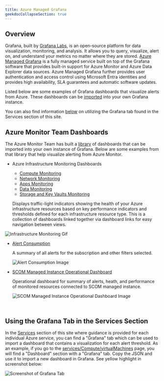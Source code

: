 ```yaml
---
title: Azure Managed Grafana
geekdocCollapseSection: true
---
```


## Overview
Grafana, built by [Grafana Labs](https://grafana.com/), is an open-source platform for data visualization, monitoring, and analysis. It allows you to query, visualize, alert on, and understand your metrics no matter where they are stored.  [Azure Managed Grafana](https://learn.microsoft.com/azure/managed-grafana/overview) is a fully managed service built on top of the Grafana software that provides built-in support for Azure Monitor and Azure Data Explorer data sources.  Azure Managed Grafana further provides user authentication and access control using Microsoft Entra identities and provides high availability, SLA guarantees and automatic software updates.

Listed below are some examples of Grafana dashboards that visualize alerts from Azure.  These dashboards can be [imported](https://learn.microsoft.com/azure/managed-grafana/how-to-create-dashboard?tabs=azure-portal#import-a-grafana-dashboard) into your own Grafana instance.

You can also find information [below](#using-the-grafana-tab-in-the-services-section) on utilizing the Grafana tab found in the Services section of this site.

## Azure Monitor Team Dashboards
The Azure Monitor Team has built a [library](https://grafana.com/orgs/azure/dashboards) of dashboards that can be imported into your own instance of Grafana.  Below are some examples from that library that help visualize alerting from Azure Monitor.

- Azure Infrastructure Monitoring Dashboards
  - [Compute Monitoring](https://grafana.com/grafana/dashboards/19943-azure-infrastructure-compute-monitoring/)
  - [Network Monitoring](https://grafana.com/grafana/dashboards/21255-azure-infrastructure-network-monitoring/)
  - [Apps Monitoring](https://grafana.com/grafana/dashboards/21257-azure-infrastructure-apps-monitoring/)
  - [Data Monitoring](https://grafana.com/grafana/dashboards/21256-azure-infrastructure-data-monitoring/)
  - [Storage and Key Vaults Monitoring](https://grafana.com/grafana/dashboards/21253-azure-infrastructure-storage-and-key-vaults-monitoring/)

  Displays traffic-light indicators showing the health of your Azure infrastructure resources based on key performance indicators and thresholds defined for each infrastructure resource type.  This is a collection of dashboards linked together via dashboard links for easy navigation between views.

![Infrastructure Monitoring Gif](../../img/azure_infra_monitor.gif)

- [Alert Consumption](https://grafana.com/grafana/dashboards/15128-azure-alert-consumption/)

  A summary of all alerts for the subscription and other filters selected.

  ![Alert Consumption Image](https://grafana.com/api/dashboards/15128/images/11874/image)

- [SCOM Managed Instance Operational Dashboard](https://grafana.com/grafana/dashboards/19919-azure-scom-managed-instance-operational-dashboard/)

  Operational dashboard for summary of alerts, heath, and performance of monitored resources connected to SCOM managed instance.

  ![SCOM Managed Instance Operational Dashboard Image](https://grafana.com/api/dashboards/19919/images/15100/image)
<br/>

## Using the Grafana Tab in the Services Section
In the [Services](https://azure.github.io/azure-monitor-baseline-alerts/services/) section of this site where guidance is provided for each individual Azure service, you can find a "Grafana" tab which can be used to import a dashboard that contains a visualization for each alert threshold.  As an example, if you go to the [services/Compute/virtualMachines](https://azure.github.io/azure-monitor-baseline-alerts/services/Compute/virtualMachines/) page, you will find a "Dashboard" section with a "Grafana" tab.  Copy the JSON and use it to import a new dashboard in Grafana.  See yellow highlight in screenshot below:

![Screenshot of Grafana Tab](../../img/grafana-tab.png)
